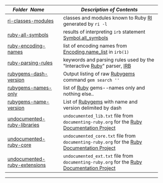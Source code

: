 |&nbsp;&nbsp;&nbsp;&nbsp;_Folder&nbsp;&nbsp;Name_&nbsp;&nbsp;&nbsp;&nbsp;| _Description of Contents_
|:----------------|--------------------------------------------------------------------------------------------------------------------------------------------------------
| [ri-classes-modules](ri-classes-modules) |  classes and modules known to Ruby [RI](http://ruby-doc.org/stdlib-2.2.3/libdoc/rdoc/rdoc/RDoc/RI.html "Interactive Reference") generated by `ri -l` 
| [ruby-all-symbols](ruby-all-symbols) |  results of interpreting `irb` statement [Symbol.all_symbols](https://ruby-doc.org/core-2.2.0/Symbol.html#method-c-all_symbols) 
| [ruby-encoding-names](ruby-encoding-names) |  list of encoding names from [Encoding.name_list](https://ruby-doc.org/core-2.2.0/Encoding.html#method-c-name_list) in `irb(1)` 
| [ruby-parsing-rules](ruby-parsing-rules) |  keywords and parsing rules used by the "Interactive [Ruby](https://www.ruby-lang.org)" parser, [IRB](http://ruby-doc.org/stdlib-2.0.0/libdoc/irb/rdoc/IRB.html) 
| [rubygems-dash-version](rubygems-dash-version) |  Output listing of raw [Rubygems](https://rubygems.org) command `gem search ''` 
| [rubygems-names-only](rubygems-names-only) |  list of [Ruby](https://www.ruby-lang.org) gems--names only and nothing else.. 
| [rubygems-name-version](rubygems-name-version) |  List of [Rubygems](https://rubygems.org) with name and version delimited by dash 
| [undocumented-ruby-libraries](undocumented-ruby-libraries) |  `undocumented_lib.txt` file from `documenting-ruby.org` for the [Ruby Documentation Project](http://documenting-ruby.org "A concerted effort to augment and enhance Ruby MRI documentation") 
| [undocumented-ruby-core](undocumented-ruby-core) |  `undocumented_core.txt` file from `documenting-ruby.org` for the [Ruby Documentation Project](http://documenting-ruby.org "A concerted effort to augment and enhance Ruby MRI documentation") 
| [undocumented-ruby-extensions](undocumented-ruby-extensions) |  `undocumented_ext.txt` file from `documenting-ruby.org` for the [Ruby Documentation Project](http://documenting-ruby.org "A concerted effort to augment and enhance Ruby MRI documentation") 

* * *


